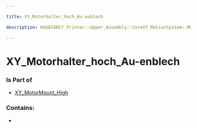 ```yaml
---

title: XY_Motorhalter_hoch_Au-enblech

description: HUGEFANCY_Printer::Upper_Assembly::CoreXY_MotionSystem::Motor_B::XY_MotorMount_High::XY_Motorhalter_hoch_Au-enblech

---
```

# XY_Motorhalter_hoch_Au-enblech
<script>
    var geoarray = '{"XY_Motorhalter_hoch_Au-enblech": {}}';
</script>
<script>
    var basepath = '/assets/HUGEFANCY_Printer/Upper_Assembly/CoreXY_MotionSystem/Motor_B/XY_MotorMount_High/';
</script>
<link rel="stylesheet" href="/css/container.css">

<div id="container"></div>

<!-- these are the required scripts for the three.js scene -->
<script src="/lib/three.min.js"></script>
<script src="/lib/OrbitControls.js"></script>
<script src="/lib/RectAreaLightUniformsLib.js"></script>
<!-- this is your app's lib file -->
<script src="/lib/triceratops_app.js"></script>
### Is Part of
- [XY_MotorMount_High](../XY_MotorMount_High)  

### Contains:
- [](./XY_Motorhalter_hoch_Au-enblech/)

